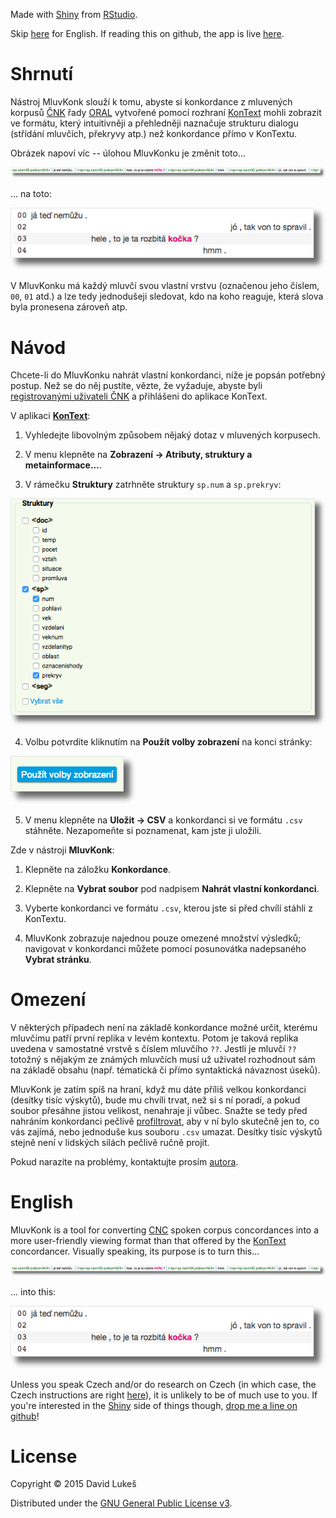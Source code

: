 Made with [Shiny](http://shiny.rstudio.com) from [RStudio](http://rstudio.com).

Skip [here](#english) for English. If reading this on github, the app is live
[here](http://trost.korpus.cz/shiny/lukes/mluvkonk).

# Shrnutí

Nástroj MluvKonk slouží k tomu, abyste si konkordance z mluvených korpusů
[ČNK](http://korpus.cz) řady [ORAL](http://wiki.korpus.cz/doku.php/cnk:oral2013)
vytvořené pomocí rozhraní [KonText](https://kontext.korpus.cz) mohli zobrazit ve
formátu, který intuitivněji a přehledněji naznačuje strukturu dialogu (střídání
mluvčích, překryvy atp.) než konkordance přímo v KonTextu.

Obrázek napoví víc -- úlohou MluvKonku je změnit toto...

![Konkordance v KonTextu](img/before.png)

... na toto:

![Stejná konkordance v MluvKonku](img/after.png)

V MluvKonku má každý mluvčí svou vlastní vrstvu (označenou jeho číslem, `00`,
`01` atd.) a lze tedy jednodušeji sledovat, kdo na koho reaguje, která slova
byla pronesena zároveň atp.

# <a name="navod"></a> Návod

Chcete-li do MluvKonku nahrát vlastní konkordanci, níže je popsán potřebný
postup. Než se do něj pustíte, vězte, že vyžaduje, abyste byli [registrovanými
uživateli ČNK](https://www.korpus.cz/toolbar/signup.php) a přihlášeni do
aplikace KonText.

V aplikaci [**KonText**](https://kontext.korpus.cz):

  1. Vyhledejte libovolným způsobem nějaký dotaz v mluvených korpusech.

  2. V menu klepněte na **Zobrazení → Atributy, struktury a metainformace...**.

  3. V rámečku **Struktury** zatrhněte struktury `sp.num` a `sp.prekryv`:

  ![Zobrazit struktury sp.num a sp.prekryv](img/sp.png)

  4. Volbu potvrdíte kliknutím na **Použít volby zobrazení** na konci stránky:

  ![Použít volby zobrazení](img/apply.png)

  5. V menu klepněte na **Uložit → CSV** a konkordanci si ve formátu `.csv`
  stáhněte. Nezapomeňte si poznamenat, kam jste ji uložili.

Zde v nástroji **MluvKonk**:

  1. Klepněte na záložku **Konkordance**.

  2. Klepněte na **Vybrat soubor** pod nadpisem **Nahrát vlastní konkordanci**.

  3. Vyberte konkordanci ve formátu `.csv`, kterou jste si před chvílí stáhli
  z KonTextu.

  4. MluvKonk zobrazuje najednou pouze omezené množství výsledků; navigovat
  v konkordanci můžete pomocí posunovátka nadepsaného **Vybrat stránku**.

# Omezení

V některých případech není na základě konkordance možné určit, kterému mluvčímu
patří první replika v levém kontextu. Potom je taková replika uvedena
v samostatné vrstvě s číslem mluvčího `??`. Jestli je mluvčí `??` totožný
s nějakým ze známých mluvčích musí už uživatel rozhodnout sám na základě obsahu
(např. tématická či přímo syntaktická návaznost úseků).

MluvKonk je zatím spíš na hraní, když mu dáte příliš velkou konkordanci (desítky
tisíc výskytů), bude mu chvíli trvat, než si s ní poradí, a pokud soubor
přesáhne jistou velikost, nenahraje ji vůbec. Snažte se tedy před nahráním
konkordanci pečlivě
[profiltrovat](http://wiki.korpus.cz/doku.php/manualy:kontext:filtr), aby v ní
bylo skutečně jen to, co vás zajímá, nebo jednoduše kus souboru `.csv` umazat.
Desítky tisíc výskytů stejně není v lidských silách pečlivě ručně projít.

Pokud narazíte na problémy, kontaktujte prosím
[autora](https://trnka.korpus.cz/~lukes).

# English

<a name="english"></a> 

MluvKonk is a tool for converting [CNC](http://korpus.cz) spoken corpus
concordances into a more user-friendly viewing format than that offered by the
[KonText](https://kontext.korpus.cz) concordancer. Visually speaking, its
purpose is to turn this...

![A concordance in KonText](img/before.png)

... into this:

![The same concordance in MluvKonk](img/after.png)

Unless you speak Czech and/or do research on Czech (in which case, the Czech
instructions are right [here](#navod)), it is unlikely to be of much use to you.
If you're interested in the [Shiny](http://shiny.rstudio.com/) side of things
though, [drop me a line on github](https://github.com/dlukes/)!

# License

Copyright © 2015 David Lukeš

Distributed under the
[GNU General Public License v3](http://www.gnu.org/licenses/gpl-3.0.en.html).
